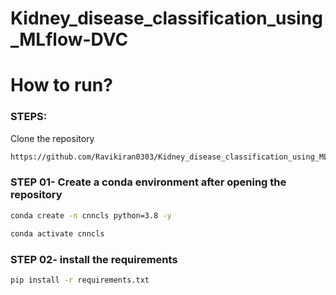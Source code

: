 # Kidney_disease_classification_using_MLflow-DVC



# How to run?
### STEPS:

Clone the repository

```bash
https://github.com/Ravikiran0303/Kidney_disease_classification_using_MLflow-DVC
```
### STEP 01- Create a conda environment after opening the repository

```bash
conda create -n cnncls python=3.8 -y
```

```bash
conda activate cnncls
```


### STEP 02- install the requirements
```bash
pip install -r requirements.txt
```